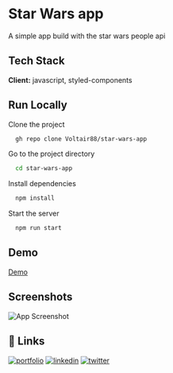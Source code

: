
# Star Wars app

A simple app build with the star wars people api 


## Tech Stack

**Client:** javascript, styled-components



## Run Locally

Clone the project

```bash
  gh repo clone Voltair88/star-wars-app
```

Go to the project directory

```bash
  cd star-wars-app
```

Install dependencies

```bash
  npm install
```

Start the server

```bash
  npm run start
```

## Demo

[Demo](https://elegant-aryabhata-b3ff31.netlify.app/)


## Screenshots

![App Screenshot](https://i.imgur.com/2BOEE1B.png)


## 🔗 Links
[![portfolio](https://img.shields.io/badge/my_portfolio-000?style=for-the-badge&logo=ko-fi&logoColor=white)](https://github.com/Voltair88)
[![linkedin](https://img.shields.io/badge/linkedin-0A66C2?style=for-the-badge&logo=linkedin&logoColor=white)](https://www.linkedin.com/in/mattias-gulec-1bbb6a72/)
[![twitter](https://img.shields.io/badge/twitter-1DA1F2?style=for-the-badge&logo=twitter&logoColor=white)](https://twitter.com/mattegulec)


